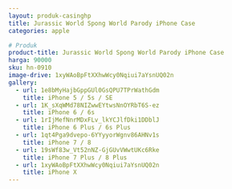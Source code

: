 ```yaml
---
layout: produk-casinghp
title: Jurassic World Spong World Parody iPhone Case
categories: apple

# Produk
product-title: Jurassic World Spong World Parody iPhone Case
harga: 90000
sku: hn-0910
image-drive: 1xyWAoBpFtXXhwWcy0Nqiui7aYsnUQ02n
gallery:
  - url: 1e8bMyHajbGppGUl0GsQPU7TPrWathGdm
    title: iPhone 5 / 5s / SE
  - url: 1K_sXqWMd78NIZwwEYtwsNnOYRbT6S-ez
    title: iPhone 6 / 6s
  - url: 1rIjMefNnrMDxFLv_lkYCJlfDki1DDblJ
    title: iPhone 6 Plus / 6s Plus
  - url: 1qt4Pga9dvepo-6YYyyorWgnv86AHNv1s
    title: iPhone 7 / 8
  - url: 19sWf83w_Vt52nNZ-GjGUvVWwtUKc6Rke
    title: iPhone 7 Plus / 8 Plus
  - url: 1xyWAoBpFtXXhwWcy0Nqiui7aYsnUQ02n
    title: iPhone X
---
```

